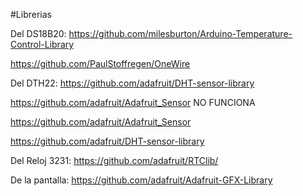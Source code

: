 #Librerias

Del DS18B20:
https://github.com/milesburton/Arduino-Temperature-Control-Library

https://github.com/PaulStoffregen/OneWire

Del DTH22:
https://github.com/adafruit/DHT-sensor-library

https://github.com/adafruit/Adafruit_Sensor NO FUNCIONA

https://github.com/adafruit/Adafruit_Sensor

https://github.com/adafruit/DHT-sensor-library

Del Reloj 3231:
https://github.com/adafruit/RTClib/

De la pantalla:
https://github.com/adafruit/Adafruit-GFX-Library